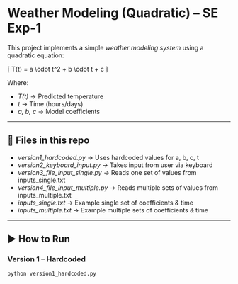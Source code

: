 # Weather Modeling (Quadratic) – SE Exp-1

This project implements a simple *weather modeling system* using a quadratic equation:  

\[
T(t) = a \cdot t^2 + b \cdot t + c
\]

Where:  
- *T(t)* → Predicted temperature  
- *t* → Time (hours/days)  
- *a, b, c* → Model coefficients  

---

## 📂 Files in this repo
- *version1_hardcoded.py* → Uses hardcoded values for a, b, c, t  
- *version2_keyboard_input.py* → Takes input from user via keyboard  
- *version3_file_input_single.py* → Reads one set of values from inputs_single.txt  
- *version4_file_input_multiple.py* → Reads multiple sets of values from inputs_multiple.txt  
- *inputs_single.txt* → Example single set of coefficients & time  
- *inputs_multiple.txt* → Example multiple sets of coefficients & time  

---

## ▶ How to Run

### Version 1 – Hardcoded
```bash
python version1_hardcoded.py
